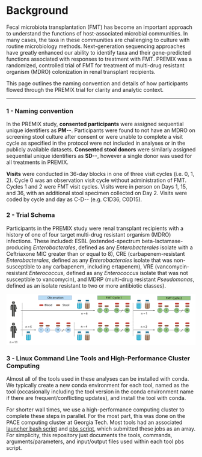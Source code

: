 # Background

Fecal microbiota transplantation (FMT) has become an important approach to understand the functions of host-associated microbial communities. In many cases, the taxa in these communities are challenging to culture with routine microbiology methods. Next-generation sequencing approaches have greatly enhanced our ability to identify taxa and their gene-predicted functions associated with responses to treatment with FMT. PREMIX was a randomized, controlled trial of FMT for treatment of multi-drug resistant organism (MDRO) colonization in renal transplant recipients.

This page outlines the naming convention and details of how participants flowed through the PREMIX trial for clarity and analytic context.

---

### 1 - Naming convention

In the PREMIX study, **consented participants** were assigned sequential unique identifiers as **PM--**. Participants were found to not have an MDRO on screening stool culture after consent or were unable to complete a visit cycle as specified in the protocol were not included in analyses or in the publicly available datasets. **Consented stool donors** were similarly assigned sequential unique identifiers as **SD--**, however a single donor was used for all treatments in PREMIX.

**Visits** were conducted in 36-day blocks in one of three visit cycles (i.e. 0, 1, 2). Cycle 0 was an observation visit cycle without administration of FMT. Cycles 1 and 2 were FMT visit cycles. Visits were in person on Days 1, 15, and 36, with an additional stool specimen collected on Day 2. Visits were coded by cycle and day as C-D-- (e.g. C1D36, C0D15).

### 2 - Trial Schema

Participants in the PREMIX study were renal transplant recipients with a history of one of four target multi-drug resistant organism (MDRO) infections. These included: ESBL (extended-spectrum beta-lactamase-producing *Enterobacterales*, defined as any *Enterobacterales* isolate with a Ceftriaxone MIC greater than or equal to 8), CRE (carbapenem-resistant *Enterobacterales*, defined as any *Enterobacterales* isolate that was non-susceptible to any carbapenem, including ertapenem), VRE (vancomycin-resistant *Enterococcus*, defined as any *Enterococcus* isolate that was not susceptible to vancomycin), and MDRP (multi-drug resistant *Pseudomonas*, defined as an isolate resistant to two or more antibiotic classes).

![Schema for PREMIX trial](21.12.01-PREMIX-schema.png)

### 3 - Linux Command Line Tools and High-Performance Cluster Computing

Almost all of the tools used in these analyses can be installed with conda. We typically create a new conda environment for each tool, named as the tool (occasionally including the tool version in the conda environment name if there are frequent/conflicting updates), and install the tool with conda.

For shorter wall times, we use a high-performance computing cluster to complete these steps in parallel. For the most part, this was done on the PACE computing cluster at Georgia Tech. Most tools had an associated [launcher bash script](Launch_template.sh) and [pbs script](pbs_template.sh), which submitted these jobs as an array. For simplicity, this repository just documents the tools, commands, arguments/parameters, and input/output files used within each tool pbs script.
